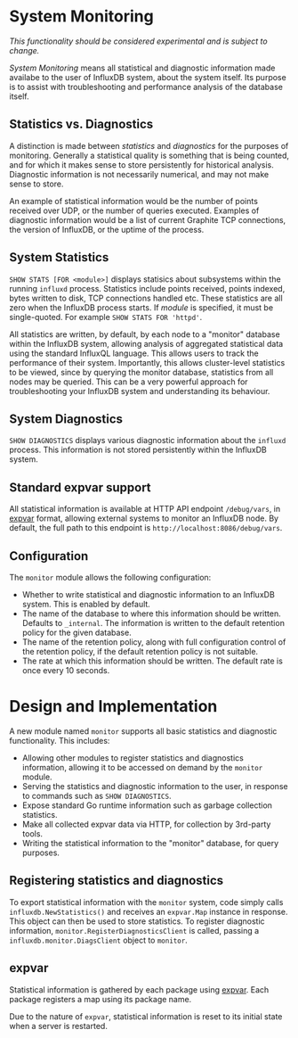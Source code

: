 # System Monitoring
_This functionality should be considered experimental and is subject to change._

_System Monitoring_ means all statistical and diagnostic information made availabe to the user of InfluxDB system, about the system itself. Its purpose is to assist with troubleshooting and performance analysis of the database itself.

## Statistics vs. Diagnostics
A distinction is made between _statistics_ and _diagnostics_ for the purposes of monitoring. Generally a statistical quality is something that is being counted, and for which it makes sense to store persistently for historical analysis. Diagnostic information is not necessarily numerical, and may not make sense to store.

An example of statistical information would be the number of points received over UDP, or the number of queries executed. Examples of diagnostic information would be a list of current Graphite TCP connections, the version of InfluxDB, or the uptime of the process.

## System Statistics
`SHOW STATS [FOR <module>]` displays statisics about subsystems within the running `influxd` process. Statistics include points received, points indexed, bytes written to disk, TCP connections handled etc. These statistics are all zero when the InfluxDB process starts. If _module_ is specified, it must be single-quoted. For example `SHOW STATS FOR 'httpd'`.

All statistics are written, by default, by each node to a "monitor" database within the InfluxDB system, allowing analysis of aggregated statistical data using the standard InfluxQL language. This allows users to track the performance of their system. Importantly, this allows cluster-level statistics to be viewed, since by querying the monitor database, statistics from all nodes may be queried. This can be a very powerful approach for troubleshooting your InfluxDB system and understanding its behaviour.

## System Diagnostics
`SHOW DIAGNOSTICS` displays various diagnostic information about the `influxd` process. This information is not stored persistently within the InfluxDB system.

## Standard expvar support
All statistical information is available at HTTP API endpoint `/debug/vars`, in [expvar](https://golang.org/pkg/expvar/) format, allowing external systems to monitor an InfluxDB node. By default, the full path to this endpoint is `http://localhost:8086/debug/vars`.

## Configuration
The `monitor` module allows the following configuration:

 * Whether to write statistical and diagnostic information to an InfluxDB system. This is enabled by default.
 * The name of the database to where this information should be written. Defaults to `_internal`. The information is written to the default retention policy for the given database.
 * The name of the retention policy, along with full configuration control of the retention policy, if the default retention policy is not suitable.
 * The rate at which this information should be written. The default rate is once every 10 seconds.

# Design and Implementation

A new module named `monitor` supports all basic statistics and diagnostic functionality. This includes:

 * Allowing other modules to register statistics and diagnostics information, allowing it to be accessed on demand by the `monitor` module.
 * Serving the statistics and diagnostic information to the user, in response to commands such as `SHOW DIAGNOSTICS`.
 * Expose standard Go runtime information such as garbage collection statistics.
 * Make all collected expvar data via HTTP, for collection by 3rd-party tools.
 * Writing the statistical information to the "monitor" database, for query purposes.

## Registering statistics and diagnostics

To export statistical information with the `monitor` system, code simply calls `influxdb.NewStatistics()` and receives an `expvar.Map` instance in response. This object can then be used to store statistics. To register diagnostic information, `monitor.RegisterDiagnosticsClient` is called, passing a `influxdb.monitor.DiagsClient` object to `monitor`.

## expvar
Statistical information is gathered by each package using [expvar](https://golang.org/pkg/expvar). Each package registers a map using its package name.

Due to the nature of `expvar`, statistical information is reset to its initial state when a server is restarted.
